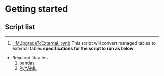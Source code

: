 # Getting started

## Script list

----

1. [HMUpgradeToExternal.ipynb](./HMUpgradeToExternal.ipynb) This script will convert managed tables to external tables
**specifications for the script to run as below**

- Required libraries
    <ol>
    <li><a href ="https://pypi.org/project/pandas/" target=”_blank”> pandas </a></li>
    <li><a href ="https://pypi.org/project/PyYAML/" target=”_blank”>PyYAML</a></li>
    </ol>
